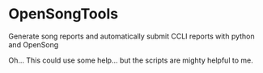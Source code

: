 # OpenSongTools
Generate song reports and automatically submit CCLI reports with python and OpenSong

Oh... This could use some help... but the scripts are mighty helpful to me.
